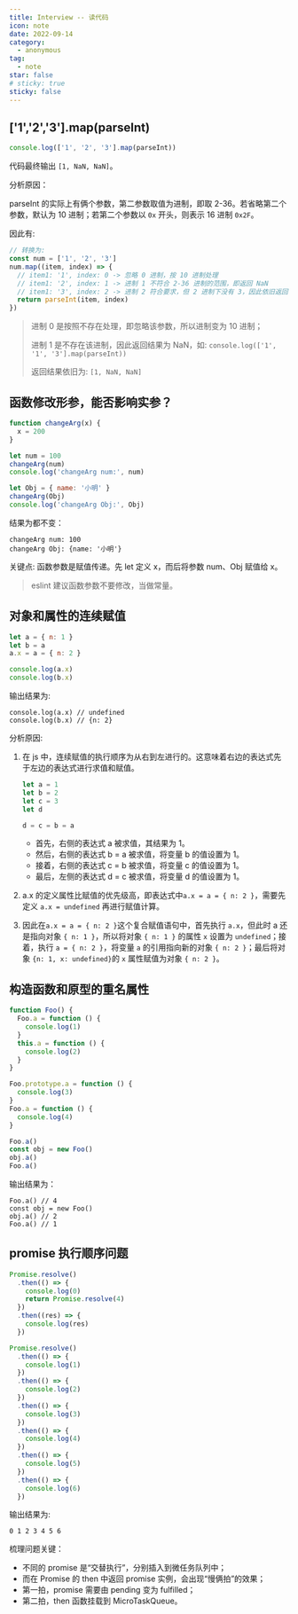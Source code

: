 ```yaml
---
title: Interview -- 读代码
icon: note
date: 2022-09-14
category:
  - anonymous
tag:
  - note
star: false
# sticky: true
sticky: false
---
```


## ['1','2','3'].map(parseInt)

```js
console.log(['1', '2', '3'].map(parseInt))
```

代码最终输出 `[1, NaN, NaN]`。

分析原因：

parseInt 的实际上有俩个参数，第二参数取值为进制，即取 2-36。若省略第二个参数，默认为 10 进制；若第二个参数以 `0x` 开头，则表示 16 进制 `0x2F`。

因此有:

```js
// 转换为:
const num = ['1', '2', '3']
num.map((item, index) => {
  // item1: '1', index: 0 -> 忽略 0 进制，按 10 进制处理
  // item1: '2', index: 1 -> 进制 1 不符合 2-36 进制的范围，即返回 NaN
  // item1: '3', index: 2 -> 进制 2 符合要求，但 2 进制下没有 3，因此依旧返回 NaN
  return parseInt(item, index)
})
```

> 进制 0 是按照不存在处理，即忽略该参数，所以进制变为 10 进制；
>
> 进制 1 是不存在该进制，因此返回结果为 NaN，如: `console.log(['1', '1', '3'].map(parseInt))`
>
> 返回结果依旧为: `[1, NaN, NaN]`

## 函数修改形参，能否影响实参？

```js
function changeArg(x) {
  x = 200
}

let num = 100
changeArg(num)
console.log('changeArg num:', num)

let Obj = { name: '小明' }
changeArg(Obj)
console.log('changeArg Obj:', Obj)
```

结果为都不变：

```log
changeArg num: 100
changeArg Obj: {name: '小明'}
```

关键点: 函数参数是赋值传递。先 let 定义 x，而后将参数 num、Obj 赋值给 x。

> eslint 建议函数参数不要修改，当做常量。

## 对象和属性的连续赋值

```js
let a = { n: 1 }
let b = a
a.x = a = { n: 2 }

console.log(a.x)
console.log(b.x)
```

输出结果为:

```log
console.log(a.x) // undefined
console.log(b.x) // {n: 2}
```

分析原因:

1. 在 js 中，连续赋值的执行顺序为从右到左进行的。这意味着右边的表达式先于左边的表达式进行求值和赋值。

   ```js
   let a = 1
   let b = 2
   let c = 3
   let d

   d = c = b = a
   ```

   - 首先，右侧的表达式 a 被求值，其结果为 1。
   - 然后，右侧的表达式 b = a 被求值，将变量 b 的值设置为 1。
   - 接着，右侧的表达式 c = b 被求值，将变量 c 的值设置为 1。
   - 最后，左侧的表达式 d = c 被求值，将变量 d 的值设置为 1。

2. a.x 的定义属性比赋值的优先级高，即表达式中`a.x = a = { n: 2 }`，需要先定义 `a.x = undefined` 再进行赋值计算。
3. 因此在`a.x = a = { n: 2 }`这个复合赋值语句中，首先执行 `a.x`，但此时 a 还是指向对象 `{ n: 1 }`，所以将对象 `{ n: 1 }` 的属性 `x` 设置为 `undefined`；接着，执行 `a = { n: 2 }`，将变量 `a` 的引用指向新的对象 `{ n: 2 }`；最后将对象 `{n: 1, x: undefined}`的 `x` 属性赋值为对象 `{ n: 2 }`。

## 构造函数和原型的重名属性

```js
function Foo() {
  Foo.a = function () {
    console.log(1)
  }
  this.a = function () {
    console.log(2)
  }
}

Foo.prototype.a = function () {
  console.log(3)
}
Foo.a = function () {
  console.log(4)
}

Foo.a()
const obj = new Foo()
obj.a()
Foo.a()
```

输出结果为：

```log
Foo.a() // 4
const obj = new Foo()
obj.a() // 2
Foo.a() // 1
```

## promise 执行顺序问题

```js
Promise.resolve()
  .then(() => {
    console.log(0)
    return Promise.resolve(4)
  })
  .then((res) => {
    console.log(res)
  })

Promise.resolve()
  .then(() => {
    console.log(1)
  })
  .then(() => {
    console.log(2)
  })
  .then(() => {
    console.log(3)
  })
  .then(() => {
    console.log(4)
  })
  .then(() => {
    console.log(5)
  })
  .then(() => {
    console.log(6)
  })
```

输出结果为:

```log
0 1 2 3 4 5 6
```

梳理问题关键：

- 不同的 promise 是“交替执行”，分别插入到微任务队列中；
- 而在 Promise 的 then 中返回 promise 实例，会出现“慢俩拍”的效果；
- 第一拍，promise 需要由 pending 变为 fulfilled；
- 第二拍，then 函数挂载到 MicroTaskQueue。
